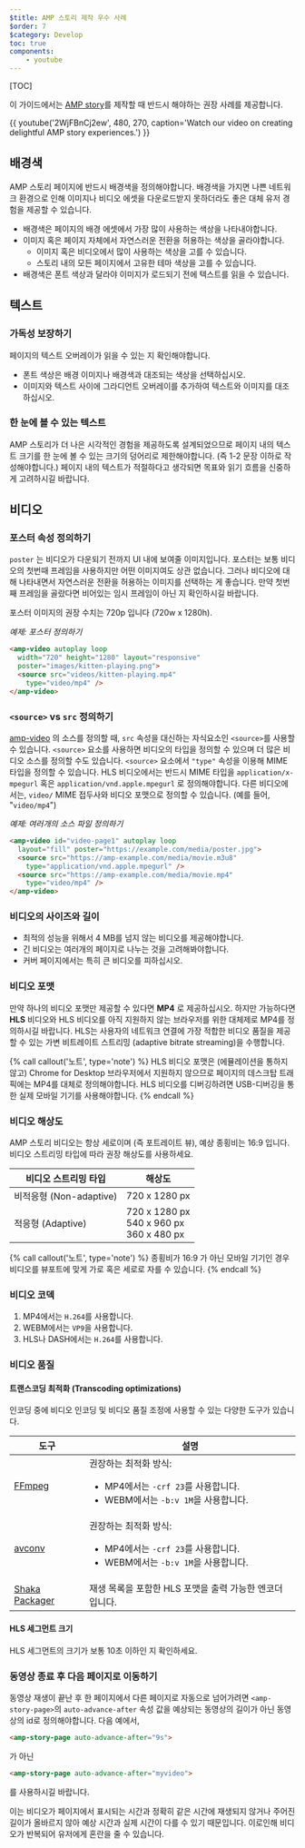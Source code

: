 ```yaml
---
$title: AMP 스토리 제작 우수 사례
$order: 7
$category: Develop
toc: true
components:
    - youtube
---
```


[TOC]

이 가이드에서는 [AMP story](/docs/reference/components/amp-story.html)를 제작할 때 반드시 해야하는 권장 사례를 제공합니다.

{{ youtube('2WjFBnCj2ew', 480, 270, caption='Watch our video on creating delightful AMP story experiences.') }}


## 배경색

AMP 스토리 페이지에 반드시 배경색을 정의해야합니다. 
배경색을 가지면 나쁜 네트워크 환경으로 인해 이미지나 비디오 에셋을 다운로드받지 못하더라도 좋은 대체 유저 경험을 제공할 수 있습니다.

*   배경색은 페이지의 배경 에셋에서 가장 많이 사용하는 색상을 나타내야합니다.
*   이미지 혹은 페이지 자체에서 자연스러운 전환을 허용하는 색상을 골라야합니다.
    *   이미지 혹은 비디오에서 많이 사용하는 색상을 고를 수 있습니다.
    *   스토리 내의 모든 페이지에서 고유한 테마 색상을 고를 수 있습니다.
*   배경색은 폰트 색상과 달라야 이미지가 로드되기 전에 텍스트를 읽을 수 있습니다.

## 텍스트

### 가독성 보장하기

페이지의 텍스트 오버레이가 읽을 수 있는 지 확인해야합니다.

* 폰트 색상은 배경 이미지나 배경색과 대조되는 색상을 선택하십시오.
* 이미지와 텍스트 사이에 그라디언트 오버레이를 추가하여 텍스트와 이미지를 대조하십시오.

### 한 눈에 볼 수 있는 텍스트

AMP 스토리가 더 나은 시각적인 경험을 제공하도록 설계되었으므로 페이지 내의 텍스트 크기를 한 눈에 볼 수 있는 크기의 덩어리로 제한해야합니다. (즉 1-2 문장 이하로 작성해야합니다.)
페이지 내의 텍스트가 적절하다고 생각되면 목표와 읽기 흐름을 신중하게 고려하시길 바랍니다.

## 비디오

### 포스터 속성 정의하기

`poster` 는 비디오가 다운되기 전까지 UI 내에 보여줄 이미지입니다. 포스터는 보통 비디오의 첫번때 프레임을 사용하지만 어떤 이미지여도 상관 없습니다.
그러나 비디오에 대해 나타내면서 자연스러운 전환을 허용하는 이미지를 선택하는 게 좋습니다. 만약 첫번째 프레임을 골랐다면 비어있는 임시 프레임이 아닌 지 확인하시길 바랍니다.

포스터 이미지의 권장 수치는 720p 입니다 (720w x 1280h).

*예제: 포스터 정의하기*

```html
<amp-video autoplay loop
  width="720" height="1280" layout="responsive"
  poster="images/kitten-playing.png">
  <source src="videos/kitten-playing.mp4"
    type="video/mp4" />
</amp-video>
```

### `<source>` vs `src` 정의하기

[amp-video](/docs/reference/components/amp-video.html) 의 소스를 정의할 때, `src` 속성을 대신하는 자식요소인 `<source>`를 사용할 수 있습니다. `<source>` 요소를 사용하면 비디오의 타입을 정의할 수 있으며 더 많은 비디오 소스를 정의할 수도 있습니다. `<source>` 요소에서 `"type"` 속성을 이용해 MIME 타입을 정의할 수 있습니다. HLS 비디오에서는 반드시 MIME 타입을 `application/x-mpegurl` 혹은 `application/vnd.apple.mpegurl` 로 정의해야합니다. 다른 비디오에서는, `video/` MIME 접두사와 비디오 포맷으로 정의할 수 있습니다. (예를 들어, "`video/mp4`")

*예제: 여러개의 소스 파일 정의하기*

```html
<amp-video id="video-page1" autoplay loop
  layout="fill" poster="https://example.com/media/poster.jpg">
  <source src="https://amp-example.com/media/movie.m3u8"
    type="application/vnd.apple.mpegurl" />
  <source src="https://amp-example.com/media/movie.mp4"
    type="video/mp4" />
</amp-video>
```

### 비디오의 사이즈와 길이

*  최적의 성능을 위해서 4 MB를 넘지 않는 비디오를 제공해야합니다.
*  긴 비디오는 여러개의 페이지로 나누는 것을 고려해봐야합니다.
*  커버 페이지에서는 특히 큰 비디오를 피하십시오.

### 비디오 포맷

만약 하나의 비디오 포맷만 제공할 수 있다면 **MP4** 로 제공하십시오. 하지만 가능하다면 **HLS** 비디오와 HLS 비디오를 아직 지원하지 않는 브라우저를 위한 대체제로 MP4를 정의하시길 바랍니다. HLS는 사용자의 네트워크 연결에 가장 적합한 비디오 품질을 제공할 수 있는 가변 비트레이트 스트리밍 (adaptive bitrate streaming)을 수행합니다.

{% call callout('노트', type='note') %}
HLS 비디오 포맷은 (에뮬레이션을 통하지 않고) Chrome for Desktop 브라우저에서 지원하지 않으므로 페이지의 데스크탑 트래픽에는 MP4를 대체로 정의해야합니다. HLS 비디오를 디버깅하려면 USB-디버깅을 통한 실제 모바일 기기를 사용해야합니다.
{% endcall %}

### 비디오 해상도

AMP 스토리 비디오는 항상 세로이며 (즉 포트레이트 뷰), 예상 종횡비는 16:9 입니다. 비디오 스트리밍 타입에 따라 권장 해상도를 사용하세요.

<table>
  <thead>
    <tr>
     <th>비디오 스트리밍 타입</th>
     <th>해상도</th>
    </tr>
  </thead>
  <tbody>
    <tr>
     <td>비적응형 (Non-adaptive)</td>
     <td>720 x 1280 px</td>
    </tr>
    <tr>
     <td>적응형 (Adaptive)</td>
     <td>720 x 1280 px<br>540 x 960 px<br>360 x 480 px</td>
    </tr>
  </tbody>
</table>


{% call callout('노트', type='note') %}
종횡비가 16:9 가 아닌 모바일 기기인 경우 비디오를 뷰포트에 맞게 가로 혹은 세로로 자를 수 있습니다.
{% endcall %}


### 비디오 코덱

1.  MP4에서는 `H.264`를 사용합니다.
1.  WEBM에서는 `VP9`을 사용합니다.
1.  HLS나 DASH에서는 `H.264`를 사용합니다.


### 비디오 품질

#### 트랜스코딩 최적화 (Transcoding optimizations)

인코딩 중에 비디오 인코딩 및 비디오 품질 조정에 사용할 수 있는 다양한 도구가 있습니다.

<table>
  <thead>
    <tr>
     <th>도구</th>
     <th>설명</th>
    </tr>
  </thead>
  <tbody>
    <tr>
     <td><a href="https://www.ffmpeg.org/about.html">FFmpeg</a>
     </td>
     <td>권장하는 최적화 방식:
      <ul>
        <li>MP4에서는 <code>-crf 23</code>를 사용합니다.</li>
        <li>WEBM에서는 <code>-b:v 1M</code>을 사용합니다.</li>
      </ul>
     </td>
    </tr>
    <tr>
     <td><a href="https://libav.org/avconv.html">avconv</a>
     </td>
     <td>권장하는 최적화 방식:
      <ul>
        <li>MP4에서는 <code>-crf 23</code>를 사용합니다.</li>
        <li>WEBM에서는 <code>-b:v 1M</code>을 사용합니다.</li>
      </ul>
     </td>
    </tr>
    <tr>
     <td><a href="https://github.com/google/shaka-packager">Shaka Packager</a></td>
     <td>재생 목록을 포함한 HLS 포맷을 출력 가능한 엔코더입니다.
     </td>
    </tr>
  </tbody>
</table>

#### HLS 세그먼트 크기

HLS 세그먼트의 크기가 보통 10초 이하인 지 확인하세요.

### 동영상 종료 후 다음 페이지로 이동하기

동영상 재생이 끝난 후 한 페이지에서 다른 페이지로 자동으로 넘어가려면 `<amp-story-page>`의 `auto-advance-after` 속성 값을 예상되는 동영상의 길이가 아닌 동영상의 id로 정의해야합니다. 다음 예에서,

```html
<amp-story-page auto-advance-after="9s">
```

가 아닌

```html
<amp-story-page auto-advance-after="myvideo">
```

를 사용하시길 바랍니다.

이는 비디오가 페이지에서 표시되는 시간과 정확히 같은 시간에 재생되지 않거나 주어진 길이가 올바르지 않아 예상 시간과 실제 시간이 다를 수 있기 때문입니다. 이로인해 비디오가 반복되어 유저에게 혼란을 줄 수 있습니다.